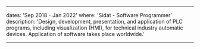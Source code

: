 ---

dates: 'Sep 2018 - Jan 2022'
where: 'Sidat - Software Programmer'
description: 'Design, development, presentation, and application of PLC programs, including visualization (HMI), 
for technical industry automatic devices. Application of software takes place worldwide.'

---